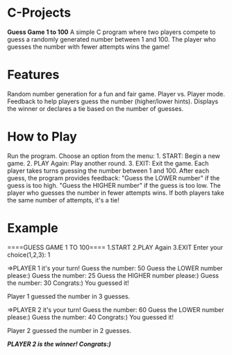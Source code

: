 # C-Projects

**Guess Game 1 to 100**
  A simple C program where two players compete to guess a randomly generated number between 1 and 100. The player who guesses the number with fewer attempts wins the game!

# Features

  Random number generation for a fun and fair game.
  Player vs. Player mode.
  Feedback to help players guess the number (higher/lower hints).
  Displays the winner or declares a tie based on the number of guesses.

# How to Play

  Run the program.
  Choose an option from the menu:
    1. START: Begin a new game.
    2. PLAY Again: Play another round.
    3. EXIT: Exit the game.
  Each player takes turns guessing the number between 1 and 100.
  After each guess, the program provides feedback:
    "Guess the LOWER number" if the guess is too high.
    "Guess the HIGHER number" if the guess is too low.
  The player who guesses the number in fewer attempts wins.
  If both players take the same number of attempts, it's a tie!

# Example
  ====GUESS GAME 1 TO 100====
  1.START
  2.PLAY Again
  3.EXIT
  Enter your choice(1,2,3): 1
  
  =>PLAYER 1 it's your turn!
  Guess the number: 50
  Guess the LOWER number please:)
  Guess the number: 25
  Guess the HIGHER number please:)
  Guess the number: 30
  Congrats:) You guessed it!
  
  Player 1 guessed the number in 3 guesses.
  
  =>PLAYER 2 it's your turn!
  Guess the number: 60
  Guess the LOWER number please:)
  Guess the number: 40
  Congrats:) You guessed it!
  
  Player 2 guessed the number in 2 guesses.
  
  ***PLAYER 2 is the winner! Congrats:)***
